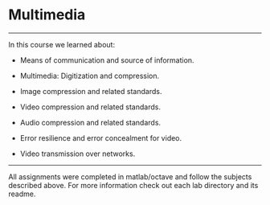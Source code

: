 # Multimedia

---

In this course we learned about: 

- Means of communication and source of information. 

- Multimedia: Digitization and compression. 

- Image compression and related standards. 

- Video compression and related standards. 

- Audio compression and related standards. 

- Error resilience and error concealment for video. 

- Video transmission over networks.

---

All assignments were completed in matlab/octave and follow the subjects described above.
For more information check out each lab directory and its readme.
